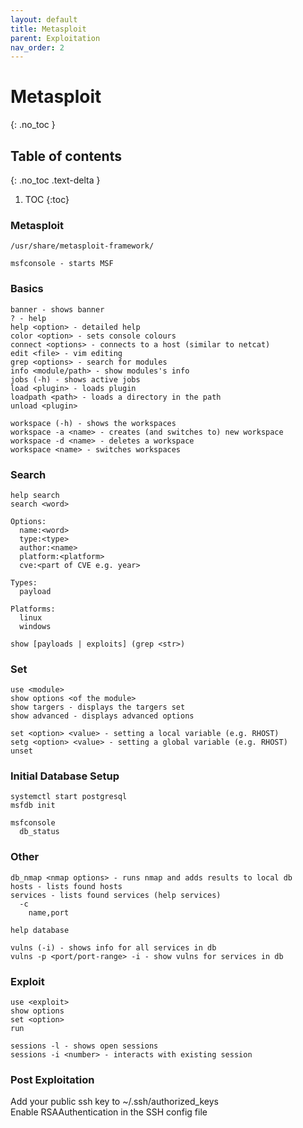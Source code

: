 ```yaml
---
layout: default
title: Metasploit
parent: Exploitation
nav_order: 2
---
```


# Metasploit
{: .no_toc }

## Table of contents
{: .no_toc .text-delta }

1. TOC
{:toc}

### Metasploit
```
/usr/share/metasploit-framework/
```
```
msfconsole - starts MSF
```
### Basics
```
banner - shows banner
? - help
help <option> - detailed help
color <option> - sets console colours
connect <options> - connects to a host (similar to netcat)
edit <file> - vim editing
grep <options> - search for modules
info <module/path> - show modules's info
jobs (-h) - shows active jobs
load <plugin> - loads plugin
loadpath <path> - loads a directory in the path
unload <plugin>

workspace (-h) - shows the workspaces
workspace -a <name> - creates (and switches to) new workspace
workspace -d <name> - deletes a workspace
workspace <name> - switches workspaces
```
### Search
```
help search
search <word>

Options:
  name:<word>
  type:<type>
  author:<name>
  platform:<platform>
  cve:<part of CVE e.g. year>

Types:
  payload
  
Platforms:
  linux
  windows
  
show [payloads | exploits] (grep <str>)
```

### Set
```
use <module> 
show options <of the module>
show targers - displays the targers set
show advanced - displays advanced options

set <option> <value> - setting a local variable (e.g. RHOST)
setg <option> <value> - setting a global variable (e.g. RHOST)
unset

```
### Initial Database Setup
```
systemctl start postgresql
msfdb init

msfconsole
  db_status
```

### Other
```
db_nmap <nmap options> - runs nmap and adds results to local db
hosts - lists found hosts
services - lists found services (help services)
  -c 
    name,port

help database

vulns (-i) - shows info for all services in db
vulns -p <port/port-range> -i - show vulns for services in db
```
### Exploit
```
use <exploit>
show options
set <option>
run

sessions -l - shows open sessions
sessions -i <number> - interacts with existing session
```
### Post Exploitation

Add your public ssh key to ~/.ssh/authorized_keys  
Enable RSAAuthentication in the SSH config file

